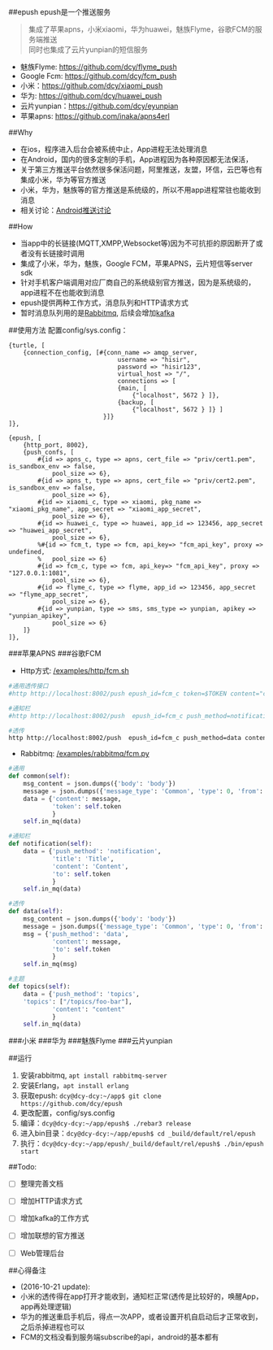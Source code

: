 ##epush
epush是一个推送服务    
> 集成了苹果apns，小米xiaomi，华为huawei，魅族Flyme，谷歌FCM的服务端推送    
> 同时也集成了云片yunpian的短信服务    

* 魅族Flyme: https://github.com/dcy/flyme_push
* Google Fcm: https://github.com/dcy/fcm_push
* 小米：https://github.com/dcy/xiaomi_push    
* 华为: https://github.com/dcy/huawei_push
* 云片yunpian：https://github.com/dcy/eyunpian    
* 苹果apns: https://github.com/inaka/apns4erl    

##Why
* 在ios，程序进入后台会被系统中止，App进程无法处理消息
* 在Android，国内的很多定制的手机，App进程因为各种原因都无法保活，
* 关于第三方推送平台依然很多保活问题，阿里推送，友盟，环信，云巴等也有集成小米，华为等官方推送
* 小米，华为，魅族等的官方推送是系统级的，所以不用app进程常驻也能收到消息
* 相关讨论：[Android推送讨论](https://github.com/android-cn/topics/issues/4)

##How
* 当app中的长链接(MQTT,XMPP,Websocket等)因为不可抗拒的原因断开了或者没有长链接时调用
* 集成了小米，华为，魅族，Google FCM，苹果APNS，云片短信等server sdk
* 针对手机客户端调用对应厂商自己的系统级别官方推送，因为是系统级的，app进程不在也能收到消息
* epush提供两种工作方式，消息队列和HTTP请求方式
* 暂时消息队列用的是[Rabbitmq](https://www.rabbitmq.com/), 后续会增加[kafka](http://kafka.apache.org/)


##使用方法
配置config/sys.config：
```
{turtle, [
    {connection_config, [#{conn_name => amqp_server,
                              username => "hisir",
                              password => "hisir123",
                              virtual_host => "/",
                              connections => [
                              {main, [
                                  {"localhost", 5672 } ]},
                              {backup, [
                                  {"localhost", 5672 } ]} ]
                          }]}
]},

{epush, [
    {http_port, 8002},
    {push_confs, [
        #{id => apns_c, type => apns, cert_file => "priv/cert1.pem", is_sandbox_env => false,
            pool_size => 6},
        #{id => apns_t, type => apns, cert_file => "priv/cert2.pem", is_sandbox_env => false,
            pool_size => 6},
        #{id => xiaomi_c, type => xiaomi, pkg_name => "xiaomi_pkg_name", app_secret => "xiaomi_app_secret",
            pool_size => 6},
        #{id => huawei_c, type => huawei, app_id => 123456, app_secret => "huawei_app_secret",
            pool_size => 6},
        %#{id => fcm_t, type => fcm, api_key=> "fcm_api_key", proxy => undefined,
        %   pool_size => 6}
        #{id => fcm_c, type => fcm, api_key=> "fcm_api_key", proxy => "127.0.0.1:1081",
            pool_size => 6},
        #{id => flyme_c, type => flyme, app_id => 123456, app_secret => "flyme_app_secret",
            pool_size => 6},
        #{id => yunpian, type => sms, sms_type => yunpian, apikey => "yunpian_apikey",
            pool_size => 6}
    ]}
]},
```

###苹果APNS
###谷歌FCM
* Http方式: [/examples/http/fcm.sh](/examples/http/fcm.sh)
```bash
#通用透传接口
#http http://localhost:8002/push epush_id=fcm_c token=$TOKEN content="common" -f

#通知栏
#http http://localhost:8002/push  epush_id=fcm_c push_method=notification title=title content=content  to=$TOKEN

#透传
http http://localhost:8002/push  epush_id=fcm_c push_method=data content=content  to=$TOKEN
```
* Rabbitmq: [/examples/rabbitmq/fcm.py](/examples/rabbitmq/fcm.py)
```Python
#通用
def common(self):
    msg_content = json.dumps({'body': 'body'})
    message = json.dumps({'message_type': 'Common', 'type': 0, 'from': 51, 'content': msg_content})
    data = {'content': message,
            'token': self.token
            }
    self.in_mq(data)

#通知栏
def notification(self):
    data = {'push_method': 'notification',
            'title': 'Title',
            'content': 'Content',
            'to': self.token 
            }
    self.in_mq(data)

#透传
def data(self):
    msg_content = json.dumps({'body': 'body'})
    message = json.dumps({'message_type': 'Common', 'type': 0, 'from': 51, 'content': msg_content})
    msg = {'push_method': 'data',
            'content': message,
            'to': self.token
            }
    self.in_mq(msg)

#主题
def topics(self):
    data = {'push_method': 'topics',
    'topics': ["/topics/foo-bar"],
            'content': "content"
            }
    self.in_mq(data)
```
###小米
###华为
###魅族Flyme
###云片yunpian



##运行
1. 安装rabbitmq, ```apt install rabbitmq-server```
2. 安装Erlang，```apt install erlang```
3. 获取epush: ```dcy@dcy-dcy:~/app$ git clone https://github.com/dcy/epush```
4. 更改配置，config/sys.config
5. 编译：```dcy@dcy-dcy:~/app/epush$ ./rebar3 release```
6. 进入bin目录：```dcy@dcy-dcy:~/app/epush$ cd _build/default/rel/epush```
7. 执行：```dcy@dcy-dcy:~/app/epush/_build/default/rel/epush$ ./bin/epush start```

##Todo:
- [ ] 整理完善文档
- [ ] 增加HTTP请求方式
- [ ] 增加kafka的工作方式
- [ ] 增加联想的官方推送
- [ ] Web管理后台


##心得备注
* (2016-10-21 update):
* 小米的透传得在app打开才能收到，通知栏正常(透传是比较好的，唤醒App，app再处理逻辑)
* 华为的推送重启手机后，得点一次APP，或者设置开机自启动后才正常收到，之后杀掉进程也可以
* FCM的文档没看到服务端subscribe的api，android的基本都有
